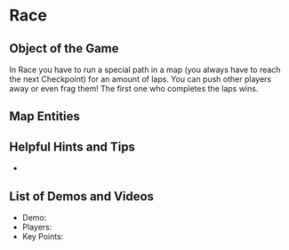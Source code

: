 Race
====

Object of the Game
------------------

In Race you have to run a special path in a map (you always have to reach the next Checkpoint) for an amount of laps. You can push other players away or even frag them! The first one who completes the laps wins.

Map Entities
------------

<Insert Map Entities here>

Helpful Hints and Tips
----------------------

-   <Insert Hints Here>

List of Demos and Videos
------------------------

-   Demo: <Insert Demo or Video Here>
-   Players: <Insert Player Names Here>
-   Key Points: <Insert key points in match here>

